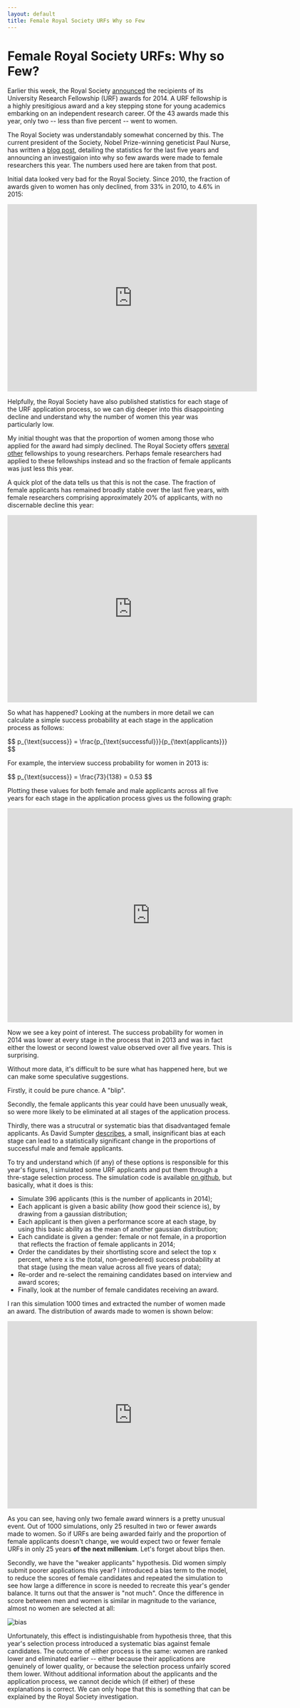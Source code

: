 ```yaml
---
layout: default
title: Female Royal Society URFs Why so Few
---
```


Female Royal Society URFs: Why so Few?
======================================

Earlier this week, the Royal Society [announced](https://royalsociety.org/news/2014/university-research-fellowships/) the recipients of its University Research Fellowship (URF) awards for 2014. A URF fellowship is a highly presitigious award and a key stepping stone for young academics embarking on an independent research career. Of the 43 awards made this year, only two -- less than five percent -- went to women.

The Royal Society was understandably somewhat concerned by this. The current president of the Society, Nobel Prize-winning geneticist Paul Nurse, has written a [blog post](http://blogs.royalsociety.org/in-verba/2014/09/24/gender-balance-among-university-research-fellows/), detailing the statistics for the last five years and announcing an investigaion into why so few awards were made to female researchers this year. The numbers used here are taken from that post.

Initial data looked very bad for the Royal Society. Since 2010, the fraction of awards given to women has only declined, from 33% in 2010, to 4.6% in 2015:

<iframe width="560" height="420" frameborder="0" seamless="seamless" scrolling="no" src="https://plot.ly/~rebecca_roisin/3/560/420"></iframe>

Helpfully, the Royal Society have also published statistics for each stage of the URF application process, so we can dig deeper into this disappointing decline and understand why the number of women this year was particularly low.

My initial thought was that the proportion of women among those who applied for the award had simply declined. The Royal Society offers [several](https://royalsociety.org/grants/schemes/dorothy-hodgkin/) [other](https://royalsociety.org/grants/schemes/henry-dale/) fellowships to young researchers. Perhaps female researchers had applied to these fellowships instead and so the fraction of female applicants was just less this year.

A quick plot of the data tells us that this is not the case. The fraction of female applicants has remained broadly stable over the last five years, with female researchers comprising approximately 20% of applicants, with no discernable decline this year:

<iframe width="560" height="420" frameborder="0" seamless="seamless" scrolling="no" src="https://plot.ly/~rebecca_roisin/2/560/420"></iframe>

So what has happened? Looking at the numbers in more detail we can calculate a simple success probability at each stage in the application process as follows:

<div>
$$
p_{\text{success}} = \frac{p_{\text{successful}}}{p_{\text{applicants}}}
$$
</div>

For example, the interview success probability for women in 2013 is:

<div>
$$
p_{\text{success}} = \frac{73}{138} = 0.53
$$
</div>

Plotting these values for both female and male applicants across all five years for each stage in the application process gives us the following graph:

<iframe width="640" height="480" frameborder="0" seamless="seamless" scrolling="no" src="https://plot.ly/~rebecca_roisin/1/640/480"></iframe>

Now we see a key point of interest. The success probability for women in 2014 was lower at every stage in the process that in 2013 and was in fact either the lowest or second lowest value observed over all five years. This is surprising.

Without more data, it's difficult to be sure what has happened here, but we can make some speculative suggestions.

Firstly, it could be pure chance. A "blip".

Secondly, the female applicants this year could have been unusually weak, so were more likely to be eliminated at all stages of the application process.

Thirdly, there was a strucutral or systematic bias that disadvantaged female applicants. As David Sumpter [describes](http://www.collective-behavior.com/?p=525), a small, insignificant bias at each stage can lead to a statistically significant change in the proportions of successful male and female applicants.

To try and understand which (if any) of these options is responsible for this year's figures, I simulated some URF applicants and put them through a thre-stage selection process. The simulation code is available [on github](https://github.com/rebeccaroisin/urfs), but basically, what it does is this:

* Simulate 396 applicants (this is the number of applicants in 2014);
* Each applicant is given a basic ability (how good their science is), by drawing from a gaussian distribution;
* Each applicant is then given a performance score at each stage, by using this basic ability as the mean of another gaussian distribution;
* Each candidate is given a gender: female or not female, in a proportion that reflects the fraction of female applicants in 2014;
* Order the candidates by their shortlisting score and select the top x percent, where x is the (total, non-genedered) success probability at that stage (using the mean value across all five years of data);
* Re-order and re-select the remaining candidates based on interview and award scores;
* Finally, look at the number of female candidates receiving an award.

I ran this simulation 1000 times and extracted the number of women made an award. The distribution of awards made to women is shown below:

<iframe width="560" height="420" frameborder="0" seamless="seamless" scrolling="no" src="https://plot.ly/~rebecca_roisin/6/560/420"></iframe>

As you can see, having only two female award winners is a pretty unusual event. Out of 1000 simulations, only 25 resulted in two or fewer awards made to women. So if URFs are being awarded fairly and the proportion of female applicants doesn't change, we would expect two or fewer female URFs in only 25 years **of the next millenium**. Let's forget about blips then.

Secondly, we have the "weaker applicants" hypothesis. Did women simply submit poorer applications this year? I introduced a bias term to the model, to reduce the scores of female candidates and repeated the simulation to see how large a difference in score is needed to recreate this year's gender balance. It turns out that the answer is "not much". Once the difference in score between men and women is similar in magnitude to the variance, almost no women are selected at all:

![bias]({{rebeccaroisin.github.io}}/bias.png)

Unfortunately, this effect is indistinguishable from hypothesis three, that this year's selection process introduced a systematic bias against female candidates. The outcome of either process is the same: women are ranked lower and eliminated earlier -- either because their applications are genuinely of lower quality, or because the selection process unfairly scored them lower. Without additional information about the applicants and the application process, we cannot decide which (if either) of these explanations is correct. We can only hope that this is something that can be explained by the Royal Society investigation.
